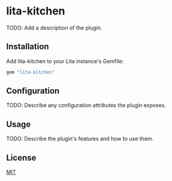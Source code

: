 # lita-kitchen

TODO: Add a description of the plugin.

## Installation

Add lita-kitchen to your Lita instance's Gemfile:

``` ruby
gem "lita-kitchen"
```

## Configuration

TODO: Describe any configuration attributes the plugin exposes.

## Usage

TODO: Describe the plugin's features and how to use them.

## License

[MIT](http://opensource.org/licenses/MIT)
